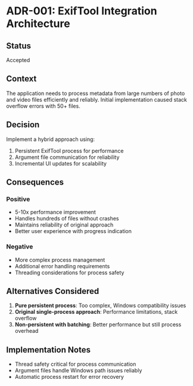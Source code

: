 # ADR-001: ExifTool Integration Architecture

## Status
Accepted

## Context
The application needs to process metadata from large numbers of photo and video files efficiently and reliably. Initial implementation caused stack overflow errors with 50+ files.

## Decision
Implement a hybrid approach using:
1. Persistent ExifTool process for performance
2. Argument file communication for reliability
3. Incremental UI updates for scalability

## Consequences
### Positive
- 5-10x performance improvement
- Handles hundreds of files without crashes
- Maintains reliability of original approach
- Better user experience with progress indication

### Negative
- More complex process management
- Additional error handling requirements
- Threading considerations for process safety

## Alternatives Considered
1. **Pure persistent process**: Too complex, Windows compatibility issues
2. **Original single-process approach**: Performance limitations, stack overflow
3. **Non-persistent with batching**: Better performance but still process overhead

## Implementation Notes
- Thread safety critical for process communication
- Argument files handle Windows path issues reliably
- Automatic process restart for error recovery